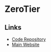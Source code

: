 # ZeroTier

## Links

- [Code Repository](https://github.com/zerotier/ZeroTierOne)
- [Main Website](https://zerotier.com)

<!--
## TBD

### Installation

#### Homebrew

```sh
brew install --cask zerotier-one
```
-->
